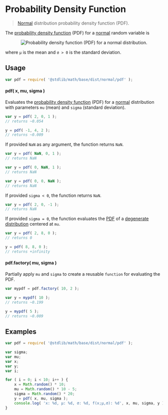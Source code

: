 Probability Density Function
===
> [Normal][normal] distribution probability density function (PDF).

<!-- <intro> -->
The [probability density function][pdf] (PDF) for a [normal][normal] random variable is

<!-- <equation class="equation" label="eq:normal_pdf" align="center" raw="f(x;\mu,\sigma)=\frac{1}{\sigma\sqrt{2\pi}}\, e^{-\frac{(x - \mu)^2}{2 \sigma^2}}" alt="Probability density function (PDF) for a normal distribution."> -->
<div class="equation" align="center" data-raw-text="f(x;\mu,\sigma)=\frac{1}{\sigma\sqrt{2\pi}}\, e^{-\frac{(x - \mu)^2}{2 \sigma^2}}" data-equation="eq:normal_pdf">
	<img src="" alt="Probability density function (PDF) for a normal distribution.">
	<br>
</div>
<!-- </equation> -->

where `µ` is the mean and `σ > 0` is the standard deviation.
<!-- </intro> -->

<!-- <usage> -->
## Usage
``` javascript
var pdf = require( '@stdlib/math/base/dist/normal/pdf' );
```

#### pdf( x, mu, sigma )

Evaluates the [probability density function][pdf] (PDF) for a [normal][normal] distribution with parameters `mu` (mean) and `sigma` (standard deviation).

``` javascript
var y = pdf( 2, 0, 1 );
// returns ~0.054

y = pdf( -1, 4, 2 );
// returns ~0.009
```

If provided `NaN` as any argument, the function returns `NaN`.

``` javascript
var y = pdf( NaN, 0, 1 );
// returns NaN

var y = pdf( 0, NaN, 1 );
// returns NaN

var y = pdf( 0, 0, NaN );
// returns NaN
```

If provided `sigma < 0`, the function returns `NaN`.

``` javascript
var y = pdf( 2, 0, -1 );
// returns NaN
```

If provided `sigma = 0`, the function evaluates the [PDF][pdf] of a [degenerate distribution][degenerate-distribution] centered at `mu`.

``` javascript
var y = pdf( 2, 8, 0 );
// returns 0

y = pdf( 8, 8, 0 );
// returns +infinity
```

#### pdf.factory( mu, sigma )

Partially apply `mu` and `sigma` to create a reusable `function` for evaluating the PDF.

``` javascript
var mypdf = pdf.factory( 10, 2 );

var y = mypdf( 10 );
// returns ~0.199

y = mypdf( 5 );
// returns ~0.009
```
<!-- </usage> -->

<!-- <examples> -->
## Examples

``` javascript
var pdf = require( '@stdlib/math/base/dist/normal/pdf' );

var sigma;
var mu;
var x;
var y;
var i;

for ( i = 0; i < 10; i++ ) {
	x = Math.random() * 10;
	mu = Math.random() * 10 - 5;
	sigma = Math.random() * 20;
	y = pdf( x, mu, sigma );
	console.log( 'x: %d, µ: %d, σ: %d, f(x;µ,σ): %d', x, mu, sigma, y );
}
```
<!-- </examples> -->


<!-- <links> -->
[pdf]: https://en.wikipedia.org/wiki/Probability_density_function
[normal]: https://en.wikipedia.org/wiki/Normal_distribution
[degenerate-distribution]: https://en.wikipedia.org/wiki/Degenerate_distribution
<!-- </links> -->
